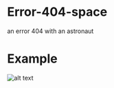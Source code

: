 # Error-404-space
an error 404 with an astronaut

# Example
![alt text](https://cdn.discordapp.com/attachments/890226832752918548/894237515182145587/unknown.png)
